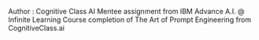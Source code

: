 Author : Cognitive Class AI
Mentee assignment from IBM Advance A.I. @ Infinite Learning Course completion of The Art of Prompt Engineering from CognitiveClass.ai
